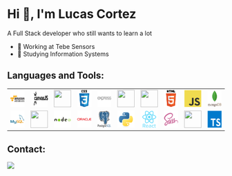 # Hi 👋, I'm Lucas Cortez

A Full Stack developer who still wants to learn a lot

- 🏢 Working at Tebe Sensors
- 🏫 Studying Information Systems

## Languages and Tools:

<table>
    <tr>
        <td>
            <a href="https://aws.amazon.com" target="_blank"> 
                <img 
                    src="https://raw.githubusercontent.com/devicons/devicon/master/icons/amazonwebservices/amazonwebservices-original-wordmark.svg" 
                    width="40" 
                    height="40"
                />
            </a> 
        </td>
        <td>
            <a href="https://canvasjs.com" target="_blank"> 
                <img 
                    src="https://raw.githubusercontent.com/Hardik0307/Hardik0307/master/assets/canvasjs-charts.svg" 
                    width="40" 
                    height="40"
                />
            </a> 
        </td>
        <td>
            <a href="https://www.chartjs.org" target="_blank"> 
                <img 
                    src="https://www.chartjs.org/media/logo-title.svg" 
                    width="40" 
                    height="40"
                />
            </a> 
        </td>
        <td>
            <a href="https://www.w3schools.com/css/" target="_blank"> 
                <img 
                    src="https://raw.githubusercontent.com/devicons/devicon/master/icons/css3/css3-original-wordmark.svg" 
                    width="40" 
                    height="40"
                />
            </a> 
        </td>
        <td>
            <a href="https://expressjs.com" target="_blank"> 
                <img 
                    src="https://raw.githubusercontent.com/devicons/devicon/master/icons/express/express-original-wordmark.svg" 
                    width="40" 
                    height="40"
                />
            </a> 
        </td>
        <td>
            <a href="https://www.figma.com/" target="_blank"> 
                <img 
                    src="https://www.vectorlogo.zone/logos/figma/figma-icon.svg" 
                    width="40" 
                    height="40"
                />
            </a> 
        </td>
        <td>
            <a href="https://git-scm.com/" target="_blank"> 
                <img 
                    src="https://www.vectorlogo.zone/logos/git-scm/git-scm-icon.svg" 
                    width="40" 
                    height="40"
                />
            </a> 
        </td>
        <td>
            <a href="https://www.w3.org/html/" target="_blank"> 
                <img 
                    src="https://raw.githubusercontent.com/devicons/devicon/master/icons/html5/html5-original-wordmark.svg" 
                    width="40" 
                    height="40"
                />
            </a> 
        </td>
        <td>
            <a href="https://developer.mozilla.org/en-US/docs/Web/JavaScript" target="_blank"> 
                <img 
                    src="https://raw.githubusercontent.com/devicons/devicon/master/icons/javascript/javascript-original.svg" 
                    width="40" 
                    height="40"
                />
            </a> 
        </td>
        <td>
            <a href="https://www.mongodb.com/" target="_blank"> 
                <img 
                    src="https://raw.githubusercontent.com/devicons/devicon/master/icons/mongodb/mongodb-original-wordmark.svg" 
                    width="40" 
                    height="40"
                />
            </a> 
        </td>
    </tr>
    <tr>
        <td>
            <a href="https://www.mysql.com/" target="_blank"> 
                <img 
                    src="https://raw.githubusercontent.com/devicons/devicon/master/icons/mysql/mysql-original-wordmark.svg" 
                    width="40" 
                    height="40"
                />
            </a> 
        </td>
        <td>
            <a href="https://nextjs.org/" target="_blank"> 
                <img 
                    src="https://cdn.worldvectorlogo.com/logos/nextjs-2.svg" 
                    width="40" 
                    height="40"
                />
            </a> 
        </td>
        <td>
            <a href="https://nodejs.org" target="_blank"> 
                <img 
                    src="https://raw.githubusercontent.com/devicons/devicon/master/icons/nodejs/nodejs-original-wordmark.svg" 
                    width="40" 
                    height="40"
                />
            </a> 
        </td>
        <td>
            <a href="https://www.oracle.com/" target="_blank"> 
                <img 
                    src="https://raw.githubusercontent.com/devicons/devicon/master/icons/oracle/oracle-original.svg" 
                    width="40" 
                    height="40"
                />
            </a> 
        </td>
        <td>
            <a href="https://www.postgresql.org" target="_blank"> 
                <img 
                    src="https://raw.githubusercontent.com/devicons/devicon/master/icons/postgresql/postgresql-original-wordmark.svg" 
                    width="40" 
                    height="40"
                />
            </a> 
        </td>
        <td>
            <a href="https://www.python.org" target="_blank"> 
                <img 
                    src="https://raw.githubusercontent.com/devicons/devicon/master/icons/python/python-original.svg" 
                    width="40" 
                    height="40"
                />
            </a> 
        </td>
        <td>
            <a href="https://reactjs.org/" target="_blank"> 
                <img 
                    src="https://raw.githubusercontent.com/devicons/devicon/master/icons/react/react-original-wordmark.svg" 
                    width="40" 
                    height="40"
                />
            </a> 
        </td>
        <td>
            <a href="https://sass-lang.com" target="_blank"> 
                <img 
                    src="https://raw.githubusercontent.com/devicons/devicon/master/icons/sass/sass-original.svg" 
                    width="40" 
                    height="40"
                />
            </a> 
        </td>
        <td>
            <a href="https://tailwindcss.com/" target="_blank"> 
                <img 
                    src="https://www.vectorlogo.zone/logos/tailwindcss/tailwindcss-icon.svg" 
                    width="40" 
                    height="40"
                />
            </a> 
        </td>
        <td>
            <a href="https://www.typescriptlang.org/" target="_blank"> 
                <img 
                    src="https://raw.githubusercontent.com/devicons/devicon/master/icons/typescript/typescript-original.svg" 
                    width="40" 
                    height="40"
                />
            </a>
        </td>
    </tr>
</table>

## Contact:

<a href="https://www.linkedin.com/in/lucas-cortez-sanches-19810a1a8/" target="_blank"> 
    <img src="https://img.shields.io/badge/LinkedIn-0077B5?style=for-the-badge&logo=linkedin&logoColor=white" />
</a>
